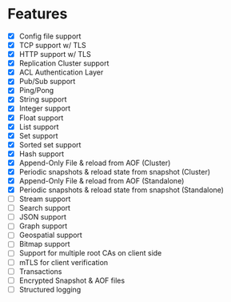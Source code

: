 # Features

- [x] Config file support
- [x] TCP support w/ TLS
- [x] HTTP support w/ TLS
- [x] Replication Cluster support
- [x] ACL Authentication Layer
- [x] Pub/Sub support
- [x] Ping/Pong
- [x] String support
- [x] Integer support
- [x] Float support
- [x] List support
- [x] Set support
- [x] Sorted set support
- [x] Hash support
- [x] Append-Only File & reload from AOF (Cluster)
- [x] Periodic snapshots & reload state from snapshot (Cluster)
- [x] Append-Only File & reload from AOF (Standalone)
- [x] Periodic snapshots & reload state from snapshot (Standalone)
- [ ] Stream support
- [ ] Search support
- [ ] JSON support
- [ ] Graph support
- [ ] Geospatial support
- [ ] Bitmap support
- [ ] Support for multiple root CAs on client side
- [ ] mTLS for client verification
- [ ] Transactions
- [ ] Encrypted Snapshot & AOF files
- [ ] Structured logging